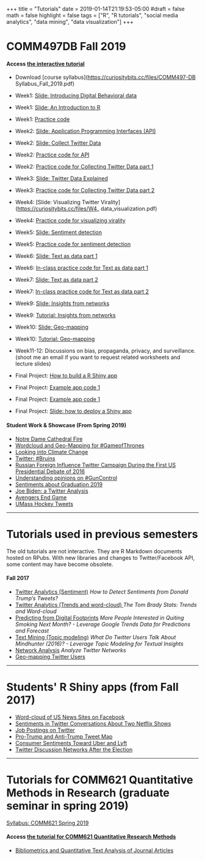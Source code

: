 +++
title = "Tutorials"
date = 2019-01-14T21:19:53-05:00
#draft = false
math = false
highlight = false
tags = ["R", "R tutorials", "social media analytics", "data mining", "data visualization"]
+++
# COMM497DB Fall 2019

#### Access [the interactive tutorial](https://curiositybits.shinyapps.io/R_social_data_analytics/)

* Download [course syllabus](https://curiositybits.cc/files/COMM497-DB Syllabus_Fall_2019.pdf)

* Week1: [Slide: Introducing Digital Behavioral data](https://curiositybits.cc/files/W1_1.pdf) 

* Week1: [Slide: An Introduction to R](https://curiositybits.cc/files/W1_2.pdf) 

* Week1: [Practice code](https://curiositybits.cc/files/W1_install_libraries_and_explore_data_frames.R) 

* Week2: [Slide: Application Programming Interfaces (API)](https://curiositybits.cc/files/W2_1.pdf) 

* Week2: [Slide: Collect Twitter Data](https://curiositybits.cc/files/W2_2.pdf) 

* Week2: [Practice code for API](https://curiositybits.cc/files/W2_API.R) 

* Week2: [Practice code for Collecting Twitter Data part 1](https://curiositybits.cc/files/W2_TW1.R) 

* Week3: [Slide: Twitter Data Explained](https://curiositybits.cc/files/W3_1.pdf) 

* Week3: [Practice code for Collecting Twitter Data part 2](https://curiositybits.cc/files/W3_TW2.R) 

* Week4: [Slide: Visualizing Twitter Virality](https://curiositybits.cc/files/W4_ data_visualization.pdf) 

* Week4: [Practice code for visualizing virality](https://curiositybits.cc/files/W4_visualizing_virality.R) 

* Week5: [Slide: Sentiment detection](https://curiositybits.cc/files/W5_1.pdf) 

* Week5: [Practice code for sentiment detection](https://curiositybits.cc/post/r_analytics9/) 

* Week6: [Slide: Text as data part 1](https://curiositybits.cc/files/W6_1.pdf) 

* Week6: [In-class practice code for Text as data part 1](https://curiositybits.cc/files/W6_1.R) 

* Week7: [Slide: Text as data part 2](https://curiositybits.cc/files/W7_1.pdf) 

* Week7: [In-class practice code for Text as data part 2](https://curiositybits.cc/files/W7_1.R) 

* Week9: [Slide: Insights from networks](https://curiositybits.cc/files/W9.pdf)

* Week9: [Tutorial: Insights from networks](http://rpubs.com/cosmopolitanvan/networks_497db)

* Week10: [Slide: Geo-mapping](https://curiositybits.cc/files/W10.pdf)

* Week10: [Tutorial: Geo-mapping](http://rpubs.com/cosmopolitanvan/geomapping_497db)

* Week11-12: Discussions on bias, propaganda, privacy, and surveillance.  (shoot me an email if you want to request related worksheets and lecture slides)

* Final Project: [How to build a R Shiny app](https://curiositybits.cc/files/r_shiny_demo.pdf)

* Final Project: [Example app code 1](https://curiositybits.cc/files/map_with_charts.zip)

* Final Project: [Example app code 1](https://curiositybits.cc/files/map_with_wordcloud.zip)

* Final Project: [Slide: how to deploy a Shiny app](https://curiositybits.cc/files/deploy_app.pdf)

#### Student Work & Showcase (From Spring 2019)

* [Notre Dame Cathedral Fire](https://wozniak.shinyapps.io/Akwozniak/)
* [Wordcloud and Geo-Mapping for #GameofThrones](https://angelamcn.shinyapps.io/GameofThrones/)
* [Looking into Climate Change](https://allymariebrown.shinyapps.io/Demo/)
* [Twitter: #Bruins](https://aaboyle.shinyapps.io/FINAL_Coding/)
* [Russian Foreign Influence Twitter Campaign During the First US Presidential Debate of 2016](https://carl-macdonald.shinyapps.io/2016RussianMeddlingABiggerPicture/)
* [Understanding opinions on #GunControl](https://carolinemiller.shinyapps.io/cmfinalproject/)
* [Sentiments about Graduation 2019](https://comm497finalproject.shinyapps.io/Graduation2019/)
* [Joe Biden: a Twitter Analysis](https://jakemartins.shinyapps.io/JoeBidenMap/)
* [Avengers End Game](https://nbajracharya.shinyapps.io/final/)
* [UMass Hockey Tweets](https://seschwartz.shinyapps.io/Documents/)

--- 
# Tutorials used in previous semesters
The old tutorials are not interactive. They are R Markdown documents hosted on RPubs. With new libraries and changes to Twitter/Facebook API, some content may have become obsolete. 

#### Fall 2017

* [Twitter Analytics (Sentiment)](http://rpubs.com/cosmopolitanvan/tweetsentiment) _How to Detect Sentiments from Donald Trump’s Tweets?_
* [Twitter Analytics (Trends and word-cloud) ](http://rpubs.com/cosmopolitanvan/trends_wordcloud) _The Tom Brady Stats: Trends and Word-cloud_
* [Predicting from Digital Footprints](http://rpubs.com/cosmopolitanvan/googletrends) _More People Interested in Quiting Smoking Next Month? - Leverage Google Trends Data for Predictions and Forecast_
* [Text Mining (Topic modeling)](http://rpubs.com/cosmopolitanvan/topicmodeling) _What Do Twitter Users Talk About Mindhunter (2016)? - Leverage Topic Modeling for Textual Insights_
* [Network Analysis](http://rpubs.com/cosmopolitanvan/twitternetworks) _Analyze Twitter Networks_
* [Geo-mapping Twitter Users](http://rpubs.com/cosmopolitanvan/327345) 

--- 
# Students' R Shiny apps (from Fall 2017)
* [Word-cloud of US News Sites on Facebook](https://mselimyilmaz.shinyapps.io/us_news_sites_on_facebook_2_may_2017/) 
* [Sentiments in Twitter Conversations About Two Netflix Shows](https://curiositybits.shinyapps.io/natalia_app/)
* [Job Postings on Twitter](https://curiositybits.shinyapps.io/Ariella_app/) 
* [Pro-Trump and Anti-Trump Tweet Map](https://collinproehlcomm492.shinyapps.io/commfinalappproject/) 
* [Consumer Sentiments Toward Uber and Lyft](https://rkellycomm497finalproject.shinyapps.io/Comm497_FinalProject/) 
* [Twitter Discussion Networks After the Election](https://curiositybits.shinyapps.io/Jacob_app/) 

--- 
# Tutorials for COMM621 Quantitative Methods in Research (graduate seminar in spring 2019)

[Syllabus: COMM621 Spring 2019](https://curiositybits.cc/files/comm621_spring2019.pdf)

#### Access [the tutorial for COMM621 Quantitative Research Methods](https://rpubs.com/cosmopolitanvan/comm621_prettydoc1)


* [Bibliometrics and Quantitative Text Analysis of Journal Articles](http://rpubs.com/cosmopolitanvan/textanalysis) 
